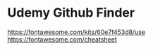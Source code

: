 # Udemy Github Finder


<https://fontawesome.com/kits/60e7f453d8/use>
<https://fontawesome.com/cheatsheet>